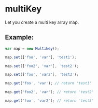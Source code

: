 multiKey
========

Let you create a multi key array map.


Example:
--------
```javascript
var map = new Multikey();

map.set(['foo', 'var'], 'test1');

map.set(['foo2', 'var'], 'test2');

map.set(['foo', 'var2'], 'test3');

map.get('foo', 'var'); // return 'test1'

map.get('foo2', 'var'); // return 'test2'

map.get('foo', 'var2'); // return 'test3'
```